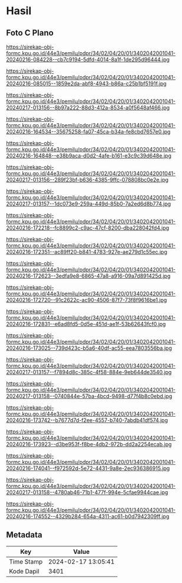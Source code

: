# Hasil

## Foto C Plano

https://sirekap-obj-formc.kpu.go.id/44e3/pemilu/pdpr/34/02/04/20/01/3402042001041-20240216-084228--cb7c9194-5dfd-4014-8a1f-1de295d96444.jpg

https://sirekap-obj-formc.kpu.go.id/44e3/pemilu/pdpr/34/02/04/20/01/3402042001041-20240216-085015--1859e2da-abf8-4943-b86a-c25b1bf5191f.jpg

https://sirekap-obj-formc.kpu.go.id/44e3/pemilu/pdpr/34/02/04/20/01/3402042001041-20240217-013156--8b97a222-88d3-412a-8534-a0f5648af466.jpg

https://sirekap-obj-formc.kpu.go.id/44e3/pemilu/pdpr/34/02/04/20/01/3402042001041-20240216-164534--35675258-fa07-45ca-b34a-fe8cbd7657e0.jpg

https://sirekap-obj-formc.kpu.go.id/44e3/pemilu/pdpr/34/02/04/20/01/3402042001041-20240216-164848--e38b9aca-d0d2-4afe-b161-e3c9c39d648e.jpg

https://sirekap-obj-formc.kpu.go.id/44e3/pemilu/pdpr/34/02/04/20/01/3402042001041-20240217-013156--289f23bf-b636-4385-9ffc-078808bc0e2e.jpg

https://sirekap-obj-formc.kpu.go.id/44e3/pemilu/pdpr/34/02/04/20/01/3402042001041-20240217-013157--1dc073e9-259a-449d-85b0-7a2ed6d8b774.jpg

https://sirekap-obj-formc.kpu.go.id/44e3/pemilu/pdpr/34/02/04/20/01/3402042001041-20240216-172218--fc8899c2-c9ac-47cf-8200-dba228042fd4.jpg

https://sirekap-obj-formc.kpu.go.id/44e3/pemilu/pdpr/34/02/04/20/01/3402042001041-20240216-172351--ac89ff20-b841-4783-927e-ae279d1c55ec.jpg

https://sirekap-obj-formc.kpu.go.id/44e3/pemilu/pdpr/34/02/04/20/01/3402042001041-20240216-172623--3edfa9e8-6865-47a8-a916-09a7d891425d.jpg

https://sirekap-obj-formc.kpu.go.id/44e3/pemilu/pdpr/34/02/04/20/01/3402042001041-20240216-172720--91c2622c-ac90-4506-87f7-73f8f9616be1.jpg

https://sirekap-obj-formc.kpu.go.id/44e3/pemilu/pdpr/34/02/04/20/01/3402042001041-20240216-172831--e6ad8fd5-0d5e-451d-ae1f-53b62643fcf0.jpg

https://sirekap-obj-formc.kpu.go.id/44e3/pemilu/pdpr/34/02/04/20/01/3402042001041-20240216-173025--739d423c-b5a6-40df-ac55-eea7803556ba.jpg

https://sirekap-obj-formc.kpu.go.id/44e3/pemilu/pdpr/34/02/04/20/01/3402042001041-20240217-013157--f7894d8c-385c-4f58-884e-9eb644de3540.jpg

https://sirekap-obj-formc.kpu.go.id/44e3/pemilu/pdpr/34/02/04/20/01/3402042001041-20240217-013158--0740844e-57ba-4bcd-9498-d77f4b8c0ebd.jpg

https://sirekap-obj-formc.kpu.go.id/44e3/pemilu/pdpr/34/02/04/20/01/3402042001041-20240216-173742--b7677d7d-f2ee-4557-b740-7abdb41df574.jpg

https://sirekap-obj-formc.kpu.go.id/44e3/pemilu/pdpr/34/02/04/20/01/3402042001041-20240216-173923--d3be953f-f8be-4db2-972b-dd2a2254ecab.jpg

https://sirekap-obj-formc.kpu.go.id/44e3/pemilu/pdpr/34/02/04/20/01/3402042001041-20240216-174041--f972592d-5e72-4431-9a8e-2ec936386915.jpg

https://sirekap-obj-formc.kpu.go.id/44e3/pemilu/pdpr/34/02/04/20/01/3402042001041-20240217-013158--4780ab46-71b1-477f-994e-5cfae9944cae.jpg

https://sirekap-obj-formc.kpu.go.id/44e3/pemilu/pdpr/34/02/04/20/01/3402042001041-20240216-174552--4329b284-654a-4311-ac61-b0d7942309ff.jpg


## Metadata

| Key        | Value               |
| ---------- | ------------------- |
| Time Stamp | 2024-02-17 13:05:41 |
| Kode Dapil | 3401                |



